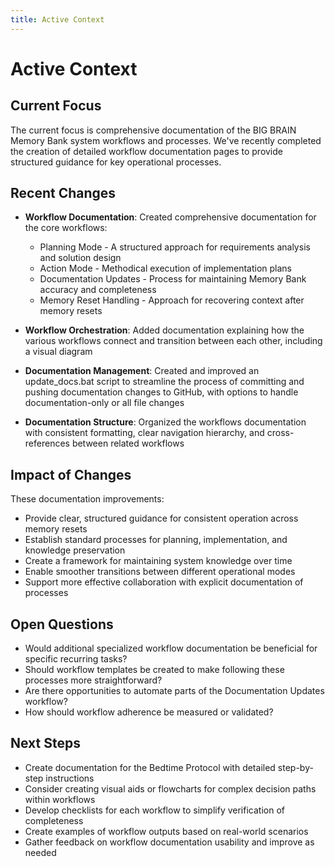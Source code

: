 ```yaml
---
title: Active Context
---
```


# Active Context

## Current Focus

The current focus is comprehensive documentation of the BIG BRAIN Memory Bank
system workflows and processes. We've recently completed the creation of
detailed workflow documentation pages to provide structured guidance for key
operational processes.

## Recent Changes

- **Workflow Documentation**: Created comprehensive documentation for the core
  workflows:

  - Planning Mode - A structured approach for requirements analysis and solution
    design
  - Action Mode - Methodical execution of implementation plans
  - Documentation Updates - Process for maintaining Memory Bank accuracy and
    completeness
  - Memory Reset Handling - Approach for recovering context after memory resets

- **Workflow Orchestration**: Added documentation explaining how the various
  workflows connect and transition between each other, including a visual
  diagram

- **Documentation Management**: Created and improved an update_docs.bat script
  to streamline the process of committing and pushing documentation changes to
  GitHub, with options to handle documentation-only or all file changes

- **Documentation Structure**: Organized the workflows documentation with
  consistent formatting, clear navigation hierarchy, and cross-references
  between related workflows

## Impact of Changes

These documentation improvements:

- Provide clear, structured guidance for consistent operation across memory
  resets
- Establish standard processes for planning, implementation, and knowledge
  preservation
- Create a framework for maintaining system knowledge over time
- Enable smoother transitions between different operational modes
- Support more effective collaboration with explicit documentation of processes

## Open Questions

- Would additional specialized workflow documentation be beneficial for specific
  recurring tasks?
- Should workflow templates be created to make following these processes more
  straightforward?
- Are there opportunities to automate parts of the Documentation Updates
  workflow?
- How should workflow adherence be measured or validated?

## Next Steps

- Create documentation for the Bedtime Protocol with detailed step-by-step
  instructions
- Consider creating visual aids or flowcharts for complex decision paths within
  workflows
- Develop checklists for each workflow to simplify verification of completeness
- Create examples of workflow outputs based on real-world scenarios
- Gather feedback on workflow documentation usability and improve as needed
